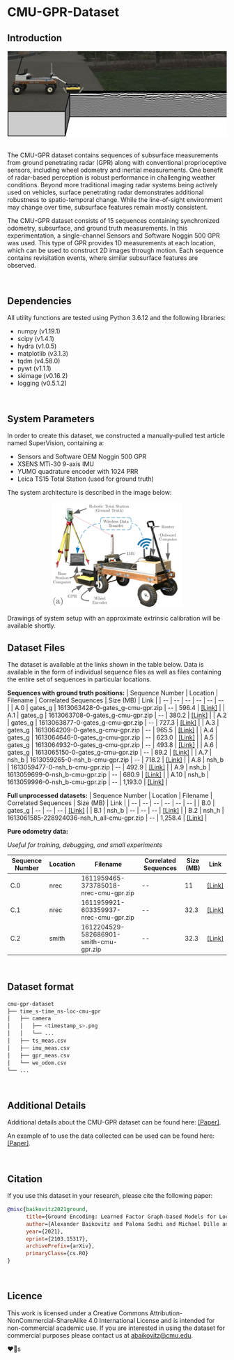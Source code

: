 # CMU-GPR-Dataset

## Introduction

<center><img src="misc/title_drawing.png" width="750" style="center"></center>
&nbsp;

The CMU-GPR dataset contains sequences of subsurface measurements from ground penetrating radar (GPR) along with conventional proprioceptive sensors, including wheel odometry and inertial measurements. One benefit of radar-based perception is robust performance in challenging weather conditions. Beyond more traditional imaging radar systems being actively used on vehicles, surface penetrating radar demonstrates additional robustness to spatio-temporal change. While the line-of-sight environment may change over time, subsurface features remain mostly consistent.

The CMU-GPR dataset consists of 15 sequences containing synchronized odometry, subsurface, and ground truth measurements. In this experimentation, a single-channel Sensors and Software Noggin 500 GPR was used. This type of GPR provides 1D measurements at each location, which can be used to construct 2D images through motion. Each sequence contains revisitation events, where similar subsurface features are observed.

&nbsp;

## Dependencies

All utility functions are tested using Python 3.6.12 and the following libraries:

- numpy (v1.19.1)
- scipy (v1.4.1)
- hydra (v1.0.5)
- matplotlib (v3.1.3)
- tqdm (v4.58.0)
- pywt (v1.1.1)
- skimage (v0.16.2)
- logging (v0.5.1.2)

&nbsp;

## System Parameters

In order to create this dataset, we constructed a manually-pulled test article named SuperVision, containing a:

- Sensors and Software OEM Noggin 500 GPR
- XSENS MTi-30 9-axis IMU
- YUMO quadrature encoder with 1024 PRR
- Leica TS15 Total Station (used for ground truth)

The system architecture is described in the image below:

<center><img src="misc/supervision.png" width="300" style="center"></center>

Drawings of system setup with an approximate extrinsic calibration will be available shortly.

## Dataset Files

The dataset is available at the links shown in the table below. Data is available in the form of individual sequence files as well as files containing the entire set of sequences in particular locations.

**Sequences with ground truth positions:**
| Sequence Number | Location | Filename | Correlated Sequences | Size (MB) | Link |
| -- | -- | -- | -- | -- | -- |
| A.0  |  gates_g | 1613063428-0-gates_g-cmu-gpr.zip | --  | 596.4  | [[Link]](https://drive.google.com/file/d/17ITUXjN0GIF6t1DgDQuWlWgNAty9jZH0/view?usp=sharing) |
| A.1  |  gates_g | 1613063708-0-gates_g-cmu-gpr.zip | --  | 380.2  | [[Link]](https://drive.google.com/file/d/1PvTPZKp6kLRO1KJS2CUXj2QM1vCO6cuh/view?usp=sharing) |
| A.2  |  gates_g | 1613063877-0-gates_g-cmu-gpr.zip | --  | 727.3  | [[Link]](https://drive.google.com/file/d/1v9HXvZywzaaLyXHtDxrnEHT4W85o7FLp/view?usp=sharing) |
| A.3  |  gates_g | 1613064209-0-gates_g-cmu-gpr.zip | --  | 965.5  | [[Link]](https://drive.google.com/file/d/11qnJ0H6s4d3b8PnrlNPj1jzJX5Ebsfzo/view?usp=sharing) |
| A.4  |  gates_g | 1613064646-0-gates_g-cmu-gpr.zip | --  | 623.0  | [[Link]](https://drive.google.com/file/d/1tJA6YBZOGP4uHb5DAVM9z0RN1Apn4LaA/view?usp=sharing) |
| A.5  |  gates_g | 1613064932-0-gates_g-cmu-gpr.zip | --  | 493.8  | [[Link]](https://drive.google.com/file/d/1wXVETKcLPPM9jtxYa5drsCT4eUGxDG2R/view?usp=sharing) |
| A.6  |  gates_g | 1613065150-0-gates_g-cmu-gpr.zip | --  | 89.2  | [[Link]](https://drive.google.com/file/d/1-saceUYe8sZslHAGQuCiuzKzBhEwJRCR/view?usp=sharing) |
| A.7  |  nsh_b | 1613059265-0-nsh_b-cmu-gpr.zip | --  | 718.2  | [[Link]](https://drive.google.com/file/d/19Pt9HxOCgSuNsjWb9-im1wpaHN1Fn7Pi/view?usp=sharing) |
| A.8  |  nsh_b | 1613059477-0-nsh_b-cmu-gpr.zip | --  | 492.9  | [[Link]](https://drive.google.com/file/d/1jgTCpVGW1unvA04d5vQnuIPfZoUN4W-s/view?usp=sharing) |
| A.9  |  nsh_b | 1613059699-0-nsh_b-cmu-gpr.zip | --  | 680.9  | [[Link]](https://drive.google.com/file/d/1QwjiqPNfjDvwvAeLQ1NJGeeJ57ZgP-PX/view?usp=sharing) |
| A.10  | nsh_b | 1613059996-0-nsh_b-cmu-gpr.zip | --  | 1,193.0  | [[Link]](https://drive.google.com/file/d/1RzHPNT421uTjZ_pVIckfQV56z19enMDW/view?usp=sharing) |

**Full unprocessed datasets:**
| Sequence Number | Location | Filename | Correlated Sequences | Size (MB) | Link |
| -- | -- | -- | -- | -- | -- |
| B.0 |  gates_g | -- | --  | --  | [[Link]]() |
| B.1 |  nsh_b | -- | --  | --  | [[Link]]() |
| B.2 |  nsh_h | 1613061585-228924036-nsh_h_all-cmu-gpr.zip | --  | 1,258.4  | [[Link]]() |


**Pure odometry data:** 

*Useful for training, debugging, and small experiments*

| Sequence Number | Location | Filename | Correlated Sequences | Size (MB) | Link |
| -- | -- | -- | -- | -- | -- |
| C.0 |  nrec | 1611959465-373785018-nrec-cmu-gpr.zip | --  | 11  | [[Link]](https://drive.google.com/file/d/1m56aXM7P-UKVzbGb0hLFw5TxzlezQHVN/view?usp=sharing) |
| C.1 |  nrec | 1611959921-603359937-nrec-cmu-gpr.zip | --  | 32.3  | [[Link]](https://drive.google.com/file/d/10XCwAfRfrrKVbGaa1U3QvT1ygDH7xXbX/view?usp=sharing) |
| C.2 |  smith | 1612204529-582686901-smith-cmu-gpr.zip | --  | 32.3  | [[Link]](https://drive.google.com/file/d/1mcKLDv2Y4EaPNRNmudlqJhwjXEs_PAXX/view?usp=sharing) |

&nbsp;

## Dataset format
```bash
cmu-gpr-dataset
├── time_s-time_ns-loc-cmu-gpr
│   ├── camera
│   │   ├── <timestamp_s>.png
│   │   └── ...
│   ├── ts_meas.csv
│   ├── imu_meas.csv
│   ├── gpr_meas.csv
│   └── we_odom.csv
└── ...
```
&nbsp;

## Additional Details
<!-- TODO add the paper to something and link. -->
Additional details about the CMU-GPR dataset can be found here: [[Paper]](baikovitz.com).

An example of to use the data collected can be used can be found here: [[Paper]](https://arxiv.org/abs/2103.15317).

&nbsp;

## Citation

If you use this dataset in your research, please cite the following paper:

```bibtex
@misc{baikovitz2021ground,
      title={Ground Encoding: Learned Factor Graph-based Models for Localizing Ground Penetrating Radar}, 
      author={Alexander Baikovitz and Paloma Sodhi and Michael Dille and Michael Kaess},
      year={2021},
      eprint={2103.15317},
      archivePrefix={arXiv},
      primaryClass={cs.RO}
}
```
&nbsp;

## Licence
This work is licensed under a Creative Commons Attribution-NonCommercial-ShareAlike 4.0 International License and is intended for non-commercial academic use. If you are interested in using the dataset for commercial purposes please contact us at abaikovitz@cmu.edu.

:heart::robot:s